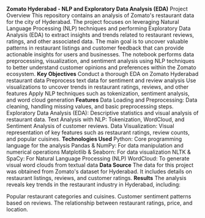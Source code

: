 **Zomato Hyderabad - NLP and Exploratory Data Analysis (EDA)**
Project Overview
This repository contains an analysis of Zomato's restaurant data for the city of Hyderabad. The project focuses on leveraging Natural Language Processing (NLP) techniques and performing Exploratory Data Analysis (EDA) to extract insights and trends related to restaurant reviews, ratings, and other associated data. The main goal is to uncover valuable patterns in restaurant listings and customer feedback that can provide actionable insights for users and businesses.
The notebook performs data preprocessing, visualization, and sentiment analysis using NLP techniques to better understand customer opinions and preferences within the Zomato ecosystem.
**Key Objectives**
Conduct a thorough EDA on Zomato Hyderabad restaurant data
Preprocess text data for sentiment and review analysis
Use visualizations to uncover trends in restaurant ratings, reviews, and other features
Apply NLP techniques such as tokenization, sentiment analysis, and word cloud generation
**Features**
Data Loading and Preprocessing:
Data cleaning, handling missing values, and basic preprocessing steps.
Exploratory Data Analysis (EDA):
Descriptive statistics and visual analysis of restaurant data.
Text Analysis with NLP:
Tokenization, WordCloud, and Sentiment Analysis of customer reviews.
Data Visualization:
Visual representation of key features such as restaurant ratings, review counts, and popular cuisines.
**Technologies Used**
Python: Core programming language for the analysis
Pandas & NumPy: For data manipulation and numerical operations
Matplotlib & Seaborn: For data visualization
NLTK & SpaCy: For Natural Language Processing (NLP)
WordCloud: To generate visual word clouds from textual data
**Data Source**
The data for this project was obtained from Zomato's dataset for Hyderabad. It includes details on restaurant listings, reviews, and customer ratings.
**Results**
The analysis reveals key trends in the restaurant industry in Hyderabad, including:

Popular restaurant categories and cuisines.
Customer sentiment patterns based on reviews.
The relationship between restaurant ratings, price, and location.
